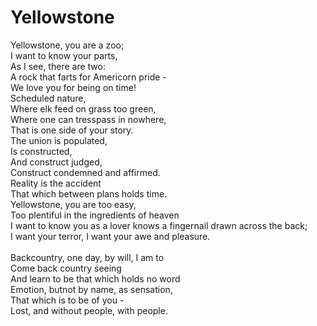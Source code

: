 # Yellowstone

Yellowstone, you are a zoo; \
I want to know your parts, \
As I see, there are two: \
A rock that farts for Americorn pride - \
We love you for being on time! \
Scheduled nature, \
Where elk feed on grass too green, \
Where one can tresspass in nowhere, \
That is one side of your story. \
The union is populated, \
Is constructed, \
And construct judged, \
Construct condemned and affirmed. \
Reality is the accident \
That which between plans holds time. \
Yellowstone, you are too easy, \
Too plentiful in the ingredients of heaven \
I want to know you as a lover knows a fingernail drawn across the back; \
I want your terror, I want your awe and pleasure. \
\
Backcountry, one day, by will, I am to \
Come back country seeing \
And learn to be that which holds no word \
Emotion, butnot by name, as sensation, \
That which is to be of you - \
Lost, and without people, with people.
